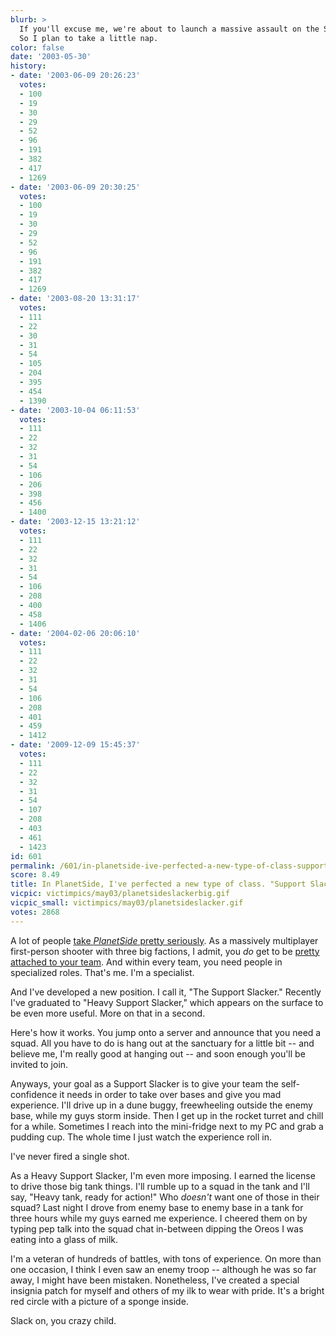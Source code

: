 ```yaml
---
blurb: >
  If you'll excuse me, we're about to launch a massive assault on the Searhus continent.
  So I plan to take a little nap.
color: false
date: '2003-05-30'
history:
- date: '2003-06-09 20:26:23'
  votes:
  - 100
  - 19
  - 30
  - 29
  - 52
  - 96
  - 191
  - 382
  - 417
  - 1269
- date: '2003-06-09 20:30:25'
  votes:
  - 100
  - 19
  - 30
  - 29
  - 52
  - 96
  - 191
  - 382
  - 417
  - 1269
- date: '2003-08-20 13:31:17'
  votes:
  - 111
  - 22
  - 30
  - 31
  - 54
  - 105
  - 204
  - 395
  - 454
  - 1390
- date: '2003-10-04 06:11:53'
  votes:
  - 111
  - 22
  - 32
  - 31
  - 54
  - 106
  - 206
  - 398
  - 456
  - 1400
- date: '2003-12-15 13:21:12'
  votes:
  - 111
  - 22
  - 32
  - 31
  - 54
  - 106
  - 208
  - 400
  - 458
  - 1406
- date: '2004-02-06 20:06:10'
  votes:
  - 111
  - 22
  - 32
  - 31
  - 54
  - 106
  - 208
  - 401
  - 459
  - 1412
- date: '2009-12-09 15:45:37'
  votes:
  - 111
  - 22
  - 32
  - 31
  - 54
  - 107
  - 208
  - 403
  - 461
  - 1423
id: 601
permalink: /601/in-planetside-ive-perfected-a-new-type-of-class-support-slacker/
score: 8.49
title: In PlanetSide, I've perfected a new type of class. "Support Slacker."
vicpic: victimpics/may03/planetsideslackerbig.gif
vicpic_small: victimpics/may03/planetsideslacker.gif
votes: 2868
---
```


A lot of people [take *PlanetSide* pretty
seriously](@/victim/579.md). As a massively multiplayer first-person
shooter with three big factions, I admit, you *do* get to be [pretty
attached to your
team](http://web.archive.org/web/20030530000000/http://gamespy.com/fargo/may03/planetside/).
And within every team, you need people in specialized roles. That's me.
I'm a specialist.

And I've developed a new position. I call it, "The Support Slacker."
Recently I've graduated to "Heavy Support Slacker," which appears on the
surface to be even more useful. More on that in a second.

Here's how it works. You jump onto a server and announce that you need a
squad. All you have to do is hang out at the sanctuary for a little bit
-- and believe me, I'm really good at hanging out -- and soon enough
you'll be invited to join.

Anyways, your goal as a Support Slacker is to give your team the
self-confidence it needs in order to take over bases and give you mad
experience. I'll drive up in a dune buggy, freewheeling outside the
enemy base, while my guys storm inside. Then I get up in the rocket
turret and chill for a while. Sometimes I reach into the mini-fridge
next to my PC and grab a pudding cup. The whole time I just watch the
experience roll in.

I've never fired a single shot.

As a Heavy Support Slacker, I'm even more imposing. I earned the license
to drive those big tank things. I'll rumble up to a squad in the tank
and I'll say, "Heavy tank, ready for action!" Who *doesn't* want one of
those in their squad? Last night I drove from enemy base to enemy base
in a tank for three hours while my guys earned me experience. I cheered
them on by typing pep talk into the squad chat in-between dipping the
Oreos I was eating into a glass of milk.

I'm a veteran of hundreds of battles, with tons of experience. On more
than one occasion, I think I even saw an enemy troop -- although he was
so far away, I might have been mistaken. Nonetheless, I've created a
special insignia patch for myself and others of my ilk to wear with
pride. It's a bright red circle with a picture of a sponge inside.

Slack on, you crazy child.